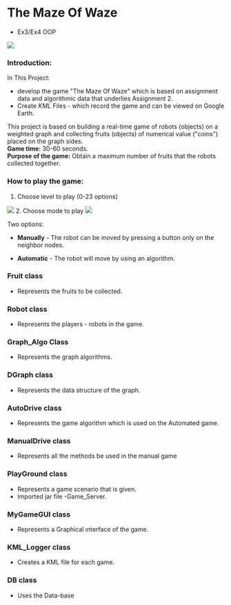 # The Maze Of Waze
- Ex3/Ex4 OOP

<img src="https://github.com/m3et/Ex3/blob/master/screen%20shot/Screen%20Shot%202020-01-19%20at%2019.46.15.png">

### Introduction:

In This Project:
- develop the game "The Maze Of Waze"
which is based on assignment data and algorithmic data that underlies Assignment 2.
- Create *KML* Files - which record the game and can be viewed on Google Earth.

This project is based on building a real-time game of robots (objects) on a weighted graph and collecting fruits (objects) of numerical value ("coins") placed on the graph sides.\
**Game time:** 30-60 seconds.\
**Purpose of the game:** Obtain a maximum number of fruits that the robots collected together.

### How to play the game:

1. Choose level to play (0-23 options)
<img src="https://github.com/m3et/Ex3/blob/master/screen%20shot/Screen%20Shot%202020-01-19%20at%2019.59.16.png">
2. Choose mode to play
<img src="https://github.com/m3et/Ex3/blob/master/screen%20shot/Screen%20Shot%202020-01-19%20at%2019.59.41.png">

Two options:
- **Manually** -
The robot can be moved by pressing a button only on the neighbor nodes.

- **Automatic** -
The robot will move by using an algorithm.

### Fruit class
- Represents the fruits to be collected.

### Robot class
- Represents the players - robots in the game.

### Graph_Algo Class
- Represents the graph algorithms.

### DGraph class
- Represents the data structure of the graph.

### AutoDrive class
- Represents the game algorithm which is used on the Automated game.

### ManualDrive class
- Represents all the methods be used in the manual game

### PlayGround class
- Represents a game scenario that is given.
- Imported jar file -Game_Server.

### MyGameGUI class
- Represents a Graphical וnterface of the game.

### KML_Logger class
- Creates a KML file for each game.

### DB class
- Uses the Data-base

